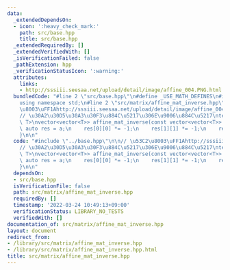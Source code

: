 ```yaml
---
data:
  _extendedDependsOn:
  - icon: ':heavy_check_mark:'
    path: src/base.hpp
    title: src/base.hpp
  _extendedRequiredBy: []
  _extendedVerifiedWith: []
  _isVerificationFailed: false
  _pathExtension: hpp
  _verificationStatusIcon: ':warning:'
  attributes:
    links:
    - http://sssiii.seesaa.net/upload/detail/image/affine_004.PNG.html
  bundledCode: "#line 2 \"src/base.hpp\"\n#define _USE_MATH_DEFINES\n#include <bits/stdc++.h>\n\
    using namespace std;\n#line 2 \"src/matrix/affine_mat_inverse.hpp\"\n\n// \u53C2\
    \u8003\uFF1Ahttp://sssiii.seesaa.net/upload/detail/image/affine_004.PNG.html\n\
    // \u30A2\u30D5\u30A3\u30F3\u884C\u5217\u306E\u9006\u884C\u5217\ntemplate<typename\
    \ T>\nvector<vector<T>> affine_mat_inverse(const vector<vector<T>> &a) {\n   \
    \ auto res = a;\n    res[0][0] *= -1;\n    res[1][1] *= -1;\n    return res;\n\
    }\n\n"
  code: "#include \"../base.hpp\"\n\n// \u53C2\u8003\uFF1Ahttp://sssiii.seesaa.net/upload/detail/image/affine_004.PNG.html\n\
    // \u30A2\u30D5\u30A3\u30F3\u884C\u5217\u306E\u9006\u884C\u5217\ntemplate<typename\
    \ T>\nvector<vector<T>> affine_mat_inverse(const vector<vector<T>> &a) {\n   \
    \ auto res = a;\n    res[0][0] *= -1;\n    res[1][1] *= -1;\n    return res;\n\
    }\n\n"
  dependsOn:
  - src/base.hpp
  isVerificationFile: false
  path: src/matrix/affine_mat_inverse.hpp
  requiredBy: []
  timestamp: '2022-03-24 10:49:13+09:00'
  verificationStatus: LIBRARY_NO_TESTS
  verifiedWith: []
documentation_of: src/matrix/affine_mat_inverse.hpp
layout: document
redirect_from:
- /library/src/matrix/affine_mat_inverse.hpp
- /library/src/matrix/affine_mat_inverse.hpp.html
title: src/matrix/affine_mat_inverse.hpp
---
```

